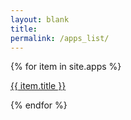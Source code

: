 ```yaml
---
layout: blank
title: 
permalink: /apps_list/
---
```

{% for item in site.apps %}
  <p><a href="{{ item.permalink }}">{{ item.title }}</a></p>
{% endfor %}


